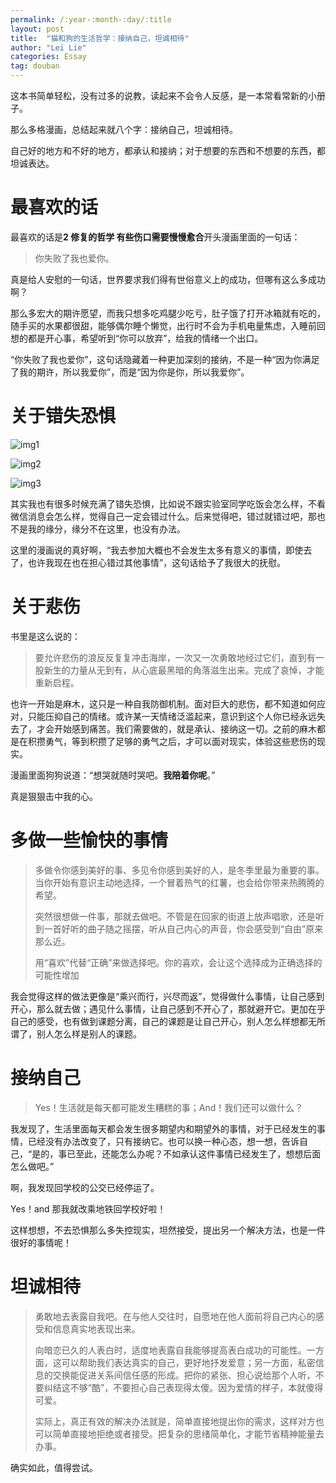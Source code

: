 ```yaml
---
permalink: /:year-:month-:day/:title
layout: post
title:  "猫和狗的生活哲学：接纳自己，坦诚相待"
author: "Lei Lie"
categories: Essay
tag: douban
---
```

 
这本书简单轻松，没有过多的说教，读起来不会令人反感，是一本常看常新的小册子。

那么多格漫画，总结起来就八个字：接纳自己，坦诚相待。

自己好的地方和不好的地方，都承认和接纳；对于想要的东西和不想要的东西，都坦诚表达。

# 最喜欢的话

最喜欢的话是**2 修复的哲学 有些伤口需要慢慢愈合**开头漫画里面的一句话：

> 你失败了我也爱你。

真是给人安慰的一句话，世界要求我们得有世俗意义上的成功，但哪有这么多成功啊？

那么多宏大的期许愿望，而我只想多吃鸡腿少吃亏，肚子饿了打开冰箱就有吃的，随手买的水果都很甜，能够偶尔睡个懒觉，出行时不会为手机电量焦虑，入睡前回想的都是开心事，希望听到“你可以放弃”，给我的情绪一个出口。

“你失败了我也爱你”，这句话隐藏着一种更加深刻的接纳，不是一种“因为你满足了我的期许，所以我爱你”，而是“因为你是你，所以我爱你”。

# 关于错失恐惧

![img1](../../images/img-2023-02-17/img1.webp)

![img2](../../images/img-2023-02-17/img2.webp)

![img3](../../images/img-2023-02-17/img3.webp)

其实我也有很多时候充满了错失恐惧，比如说不跟实验室同学吃饭会怎么样，不看微信消息会怎么样，觉得自己一定会错过什么。后来觉得吧，错过就错过吧，那也不是我的缘分，缘分不在这里，也没有办法。

这里的漫画说的真好啊，“我去参加大概也不会发生太多有意义的事情，即使去了，也许我现在也在担心错过其他事情”，这句话给予了我很大的抚慰。

# 关于悲伤

书里是这么说的：

> 要允许悲伤的浪反反复复冲击海岸，一次又一次勇敢地经过它们，直到有一股新生的力量从无到有，从心底最黑暗的角落滋生出来。完成了哀悼，才能重新启程。

也许一开始是麻木，这只是一种自我防御机制。面对巨大的悲伤，都不知道如何应对，只能压抑自己的情绪。或许某一天情绪泛滥起来，意识到这个人你已经永远失去了，才会开始感到痛苦。我们需要做的，就是承认、接纳这一切。之前的麻木都是在积攒勇气，等到积攒了足够的勇气之后，才可以面对现实，体验这些悲伤的现实。

漫画里面狗狗说道：“想哭就随时哭吧。**我陪着你呢**。”

真是狠狠击中我的心。

# 多做一些愉快的事情

> 多做令你感到美好的事、多见令你感到美好的人，是冬季里最为重要的事。当你开始有意识主动地选择，一个冒着热气的红薯，也会给你带来热腾腾的希望。
>
> 突然很想做一件事，那就去做吧。不管是在回家的街道上放声唱歌，还是听到一首好听的曲子随之摇摆，听从自己内心的声音，你会感受到“自由”原来那么近。
> 
> 用“喜欢”代替“正确”来做选择吧。你的喜欢，会让这个选择成为正确选择的可能性增加

我会觉得这样的做法更像是“乘兴而行，兴尽而返”，觉得做什么事情，让自己感到开心，那么就去做；遇见什么事情，让自己感到不开心了，那就避开它。更加在乎自己的感受，也有做到课题分离，自己的课题是让自己开心，别人怎么样想都无所谓了，别人怎么样是别人的课题。

# 接纳自己

> Yes！生活就是每天都可能发生糟糕的事；And！我们还可以做什么？

我发现了，生活里面每天都会发生很多期望内和期望外的事情，对于已经发生的事情，已经没有办法改变了，只有接纳它。也可以换一种心态，想一想，告诉自己，“是的，事已至此，还能怎么办呢？不如承认这件事情已经发生了，想想后面怎么做吧。”

啊，我发现回学校的公交已经停运了。

Yes！and 那我就改乘地铁回学校好啦！

这样想想，不去恐惧那么多失控现实，坦然接受，提出另一个解决方法，也是一件很好的事情呢！

# 坦诚相待

> 勇敢地去表露自我吧。在与他人交往时，自愿地在他人面前将自己内心的感受和信息真实地表现出来。
>
> 向暗恋已久的人表白时，适度地表露自我能够提高表白成功的可能性。一方面，这可以帮助我们表达真实的自己，更好地抒发爱意；另一方面，私密信息的交换能促进关系间信任感的形成。把你的紧张、担心说给那个人听，不要纠结这不够“酷”，不要担心自己表现得太傻。因为爱情的样子，本就傻得可爱。
>
> 实际上，真正有效的解决办法就是，简单直接地提出你的需求，这样对方也可以简单直接地拒绝或者接受。把复杂的思绪简单化，才能节省精神能量去办事。

确实如此，值得尝试。